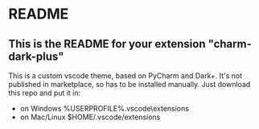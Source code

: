 # README
## This is the README for your extension "charm-dark-plus"
This is a custom vscode theme, based on PyCharm and Dark+. It's not published in marketplace, so has to be installed manually. 
Just download this repo and put it in:

* on Windows %USERPROFILE%\.vscode\extensions
* on Mac/Linux $HOME/.vscode/extensions


